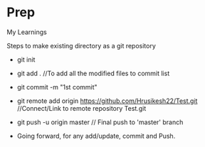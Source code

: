 # Prep
My Learnings

Steps to make existing directory as a git repository

- git init
- git add .                                                             //To add all the modified files to commit list
- git commit -m "1st commit"
- git remote add origin https://github.com/Hrusikesh22/Test.git         //Connect/Link to remote repository Test.git
- git push -u origin master                                             // Final push to 'master' branch

- Going forward, for any add/update, commit and Push.



